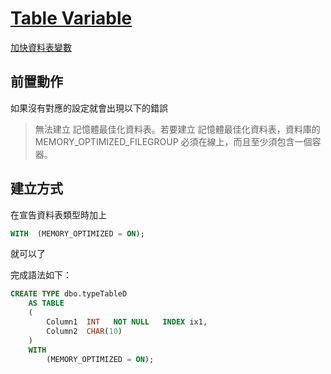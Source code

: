 # [Table Variable]()

[加快資料表變數](https://docs.microsoft.com/en-us/sql/relational-databases/in-memory-oltp/faster-temp-table-and-table-variable-by-using-memory-optimization#d-scenario-table-variable-can-be-memory_optimizedon)

## 前置動作

如果沒有對應的設定就會出現以下的錯誤
> 無法建立 記憶體最佳化資料表。若要建立 記憶體最佳化資料表，資料庫的 MEMORY_OPTIMIZED_FILEGROUP 必須在線上，而且至少須包含一個容器。

## 建立方式

在宣告資料表類型時加上

```sql
WITH  (MEMORY_OPTIMIZED = ON);
```

就可以了

完成語法如下：

```sql
CREATE TYPE dbo.typeTableD  
    AS TABLE  
    (  
        Column1  INT   NOT NULL   INDEX ix1,  
        Column2  CHAR(10)  
    )  
    WITH  
        (MEMORY_OPTIMIZED = ON);
```
